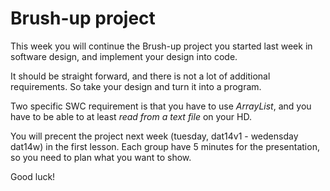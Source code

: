 # Brush-up project #
This week you will continue the Brush-up project you started last week in software design, and implement your design into code.   

It should be straight forward, and there is not a lot of additional requirements. So take your design and turn it into a program.   

Two specific SWC requirement is that you have to use *ArrayList*, and you have to be able to at least *read from a text file* on your HD.   

You will precent the project next week (tuesday, dat14v1 - wedensday dat14w) in the first lesson. Each group have 5 minutes for the presentation, so you need to plan what you want to show.   

Good luck!